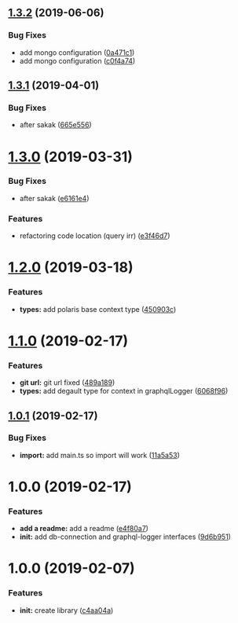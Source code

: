 ## [1.3.2](https://github.com/Enigmatis/utills/compare/v1.3.1...v1.3.2) (2019-06-06)


### Bug Fixes

* add mongo configuration ([0a471c1](https://github.com/Enigmatis/utills/commit/0a471c1))
* add mongo configuration ([c0f4a74](https://github.com/Enigmatis/utills/commit/c0f4a74))

## [1.3.1](https://github.com/Enigmatis/utills/compare/v1.3.0...v1.3.1) (2019-04-01)


### Bug Fixes

* after sakak ([665e556](https://github.com/Enigmatis/utills/commit/665e556))

# [1.3.0](https://github.com/Enigmatis/utills/compare/v1.2.0...v1.3.0) (2019-03-31)


### Bug Fixes

* after sakak ([e6161e4](https://github.com/Enigmatis/utills/commit/e6161e4))


### Features

* refactoring code location (query irr) ([e3f46d7](https://github.com/Enigmatis/utills/commit/e3f46d7))

# [1.2.0](https://github.com/Enigmatis/utills/compare/v1.1.0...v1.2.0) (2019-03-18)


### Features

* **types:** add polaris base context type ([450903c](https://github.com/Enigmatis/utills/commit/450903c))

# [1.1.0](https://github.com/Enigmatis/utills/compare/v1.0.1...v1.1.0) (2019-02-17)


### Features

* **git url:** git url fixed ([489a189](https://github.com/Enigmatis/utills/commit/489a189))
* **types:** add degault type for context in graphqlLogger ([6068f96](https://github.com/Enigmatis/utills/commit/6068f96))

## [1.0.1](https://github.com/Enigmatis/common/compare/v1.0.0...v1.0.1) (2019-02-17)


### Bug Fixes

* **import:** add main.ts so import will work ([11a5a53](https://github.com/Enigmatis/common/commit/11a5a53))

# 1.0.0 (2019-02-17)


### Features

* **add a readme:** add a readme ([e4f80a7](https://github.com/Enigmatis/common/commit/e4f80a7))
* **init:** add db-connection and graphql-logger interfaces ([9d6b951](https://github.com/Enigmatis/common/commit/9d6b951))

# 1.0.0 (2019-02-07)


### Features

* **init:** create library ([c4aa04a](https://github.com/Enigmatis/mongo-driver/commit/c4aa04a))
